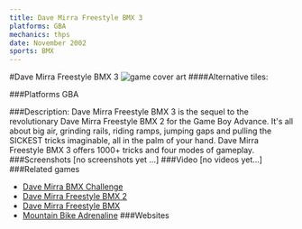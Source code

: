 ```yaml
---
title: Dave Mirra Freestyle BMX 3
platforms: GBA
mechanics: thps
date: November 2002
sports: BMX
---
```

#Dave Mirra Freestyle BMX 3
![game cover art](//images.igdb.com/igdb/image/upload/t_cover_big/pw9pay2raost8jycijin.jpg "Logo Title Text 1")
####Alternative tiles:

###Platforms
GBA

###Description:
Dave Mirra Freestyle BMX 3 is the sequel to the revolutionary Dave Mirra Freestyle BMX 2 for the Game Boy Advance. It's all about big air, grinding rails, riding ramps, jumping gaps and pulling the SICKEST tricks imaginable, all in the palm of your hand. Dave Mirra Freestyle BMX 3 offers 1000+ tricks and four modes of gameplay.
###Screenshots
[no screenshots yet ...]
###Video
[no videos yet...]
###Related games
* [Dave Mirra BMX Challenge](/games/dave-mirra-bmx-challenge-4794/)
* [Dave Mirra Freestyle BMX 2](/games/dave-mirra-freestyle-bmx-2-3871/)
* [Dave Mirra Freestyle BMX](/games/dave-mirra-freestyle-bmx-26012/)
* [Mountain Bike Adrenaline](/games/mountain-bike-adrenaline-27578/)
###Websites


